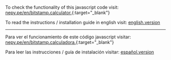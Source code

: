 To check the functionality of this javascript code visit: [nepy.pe/en/bitstamp.calculator.](http://www.nepy.pe/en/crypto/invest-in-cryptocurrencies-basic-math-to-start-winning/){:target="_blank"} 

To read the instructions / installation guide in english visit: [english.version](https://github.com/statsconchris/bitstamp.calculator/tree/English) 
<hr />

Para ver el funcionamiento de este código javascript visitar: [nepy.pe/en/bitstamp.calculadora.](http://www.nepy.pe/es/cripto/invertir-en-criptomonedas-la-matematica-basica-para-empezar-a-ganar/http://www.nepy.pe/en/crypto/invest-in-cryptocurrencies-basic-math-to-start-winning/){:target="_blank"} 

Para leer las instrucciones / guía de instalación visitar: [español.version](https://github.com/statsconchris/bitstamp.calculator/tree/Spanish) 
